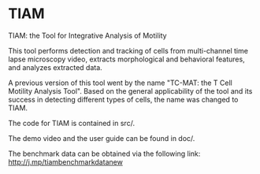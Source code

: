 TIAM
====

TIAM: the Tool for Integrative Analysis of Motility

This tool performs detection and tracking of cells from multi-channel time
lapse microscopy video, extracts morphological and behavioral features, and
analyzes extracted data.

A previous version of this tool went by the name "TC-MAT: the T Cell Motility
Analysis Tool". Based on the general applicability of the tool and its success
in detecting different types of cells, the name was changed to TIAM.

The code for TIAM is contained in src/.

The demo video and the user guide can be found in doc/.

The benchmark data can be obtained via the following link: http://j.mp/tiambenchmarkdatanew
